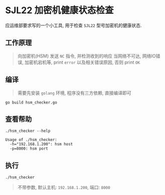 # SJL22 加密机健康状态检查

应运维部要求写的一个小工具, 用于检查 `SJL22` 型号加密机的健康状态.

## 工作原理

> 向加密机(HSM) 发送 `NC` 指令, 并检测收到的响应
> 当网络不可达, 网络IO错误, 加密机宕机等, print `error` 以及相关错误原因, 否则 print `OK`

## 编译

> 需要先安装 `golang` 环境, 程序没有三方依赖, 直接编译即可

```
go build hsm_checker.go
```

## 查看帮助

```
./hsm_checker --help
```

```
Usage of ./hsm_checker:
  -h="192.168.1.200": hsm host
  -p=8000: hsm port
```

## 执行
```
./hsm_checker
```

> 不带参数, 默认主机: `192.168.1.200`, 端口: `8000`

